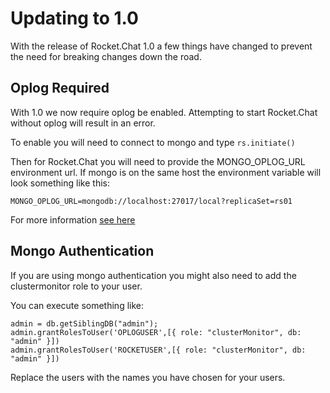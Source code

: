 # Updating to 1.0

With the release of Rocket.Chat 1.0 a few things have changed to prevent the need for breaking changes down the road.

## Oplog Required

With 1.0 we now require oplog be enabled.  Attempting to start Rocket.Chat without oplog will result in an error.

To enable you will need to connect to mongo and type `rs.initiate()`

Then for Rocket.Chat you will need to provide the MONGO_OPLOG_URL environment url.  If mongo is on the same host the environment variable will look something like this:

```
MONGO_OPLOG_URL=mongodb://localhost:27017/local?replicaSet=rs01
```

For more information [see here](https://rocket.chat/docs/installation/manual-installation/mongo-replicas/)

## Mongo Authentication

If you are using mongo authentication you might also need to add the clustermonitor role to your user. 

You can execute something like:

```
admin = db.getSiblingDB("admin");
admin.grantRolesToUser('OPLOGUSER',[{ role: "clusterMonitor", db: "admin" }])
admin.grantRolesToUser('ROCKETUSER',[{ role: "clusterMonitor", db: "admin" }])
```

Replace the users with the names you have chosen for your users.

